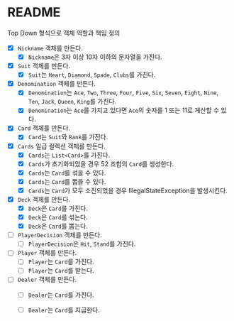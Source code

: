 # README

Top Down 형식으로 객체 역할과 책임 정의
- [x] `Nickname` 객체를 만든다.
  - [x] `Nickname`은 3자 이상 10자 이하의 문자열을 가진다.
- [x] `Suit` 객체를 만든다.
    - [x] `Suit`는 `Heart`, `Diamond`, `Spade`, `Clubs`를 가진다.
- [x] `Denomination` 객체를 만든다.
    - [x] `Denomination`는 `Ace`, `Two`, `Three`, `Four`, `Five`, `Six`, `Seven`, `Eight`, `Nine`, `Ten`, `Jack`, `Queen`, `King`를 가진다.
    - [x] `Denomination`는 `Ace`를 가지고 있다면 `Ace`의 숫자를 1 또는 11로 계산할 수 있다.
- [x] `Card` 객체를 만든다.
  - [x] `Card`는 `Suit`와 `Rank`를 가진다.
- [X] `Cards` 일급 컬렉션 객체를 만든다.
    - [x] `Cards`는 `List<Card>`를 가진다.
    - [x] `Cards`가 초기화되었을 경우 52 조합의 `Card`를 생성한다.
    - [x] `Cards`는 `Card`를 섞을 수 있다. 
    - [x] `Cards`는 `Card`를 뽑을 수 있다.
    - [x] `Cards`는 `Card`가 모두 소진되었을 경우 IllegalStateException을 발생시킨다.
- [x] `Deck` 객체를 만든다.
  - [x] `Deck`은 `Card`를 가진다.
  - [x] `Deck`은 `Card`를 섞는다.
  - [x] `Deck`은 `Card`를 뽑는다.
- [ ] `PlayerDecision` 객체를 만든다.
  - [ ] `PlayerDecision`은 `Hit`, `Stand`를 가진다.
- [ ] `Player` 객체를 만든다.
  - [ ] `Player`는 `Card`를 가진다.
  - [ ] `Player`는 `Card`를 받는다.
- [ ] `Dealer` 객체를 만든다.
  - [ ] `Dealer`는 `Card`를 가진다.
  - [ ] `Dealer`는 `Card`를 지급한다.

